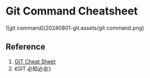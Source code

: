 # Git Command Cheatsheet

![git command](20240801-git.assets/git command.png)

## Reference

1. [GIT Cheat Sheet](https://education.github.com/git-cheat-sheet-education.pdf)
2. 《GIT 必知必会》